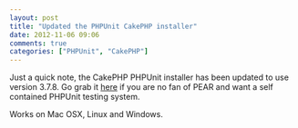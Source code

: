 ```yaml
---
layout: post
title: "Updated the PHPUnit CakePHP installer"
date: 2012-11-06 09:06
comments: true
categories: ["PHPUnit", "CakePHP"]
---
```


Just a quick note, the CakePHP PHPUnit installer has been updated to use version 3.7.8. Go grab it [here](https://github.com/Hyra/PHPUnit-Cake2) if you are no fan of PEAR and want a self contained PHPUnit testing system.

Works on Mac OSX, Linux and Windows. 